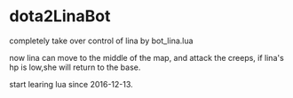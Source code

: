 # dota2LinaBot

completely take over control of lina by bot_lina.lua 

now lina can move to the middle of the map, and attack the creeps, if lina's hp is low,she will return to the base.

start learing lua since 2016-12-13.
